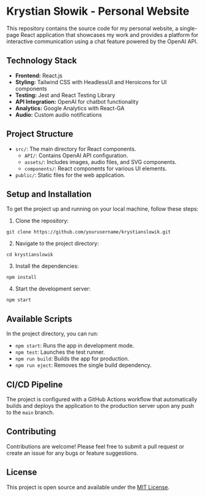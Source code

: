 
# Krystian Słowik - Personal Website

This repository contains the source code for my personal website, a single-page React application that showcases my work and provides a platform for interactive communication using a chat feature powered by the OpenAI API.

## Technology Stack

- **Frontend:** React.js
- **Styling:** Tailwind CSS with HeadlessUI and Heroicons for UI components
- **Testing:** Jest and React Testing Library
- **API Integration:** OpenAI for chatbot functionality
- **Analytics:** Google Analytics with React-GA
- **Audio:** Custom audio notifications

## Project Structure

- `src/`: The main directory for React components.
  - `API/`: Contains OpenAI API configuration.
  - `assets/`: Includes images, audio files, and SVG components.
  - `components/`: React components for various UI elements.
- `public/`: Static files for the web application.

## Setup and Installation

To get the project up and running on your local machine, follow these steps:

1. Clone the repository:

`git clone https://github.com/yourusername/krystianslowik.git`

2. Navigate to the project directory:

`cd krystianslowik`

3. Install the dependencies:

`npm install`

4. Start the development server:

`npm start`


## Available Scripts

In the project directory, you can run:

- `npm start`: Runs the app in development mode.
- `npm test`: Launches the test runner.
- `npm run build`: Builds the app for production.
- `npm run eject`: Removes the single build dependency.

## CI/CD Pipeline

The project is configured with a GitHub Actions workflow that automatically builds and deploys the application to the production server upon any push to the `main` branch.

## Contributing

Contributions are welcome! Please feel free to submit a pull request or create an issue for any bugs or feature suggestions.

## License

This project is open source and available under the [MIT License](LICENSE).
